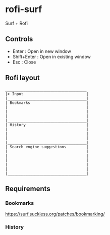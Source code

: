 # rofi-surf

Surf + Rofi

## Controls
- Enter       : Open in new window
- Shift+Enter : Open in existing window
- Esc         : Close


## Rofi layout
```
____________________________________
|> Input                            |
|___________________________________|
| Bookmarks                         |
|                                   |
|                                   |
|                                   |
|___________________________________|
| History                           |
|                                   |
|                                   |
|                                   |
|___________________________________|
| Search engine suggestions         |
|                                   |
|                                   |
|                                   |
|                                   |
|                                   |
|___________________________________|

```
## Requirements

### Bookmarks
https://surf.suckless.org/patches/bookmarking/

### History

